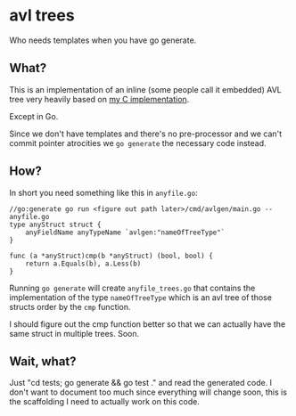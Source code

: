 # avl trees

Who needs templates when you have go generate.

## What?

This is an implementation of an inline (some people call it embedded)
AVL tree very heavily based on [my C implementation](https://github.com/art4711/stuff/tree/master/avl).

Except in Go.

Since we don't have templates and there's no pre-processor and we
can't commit pointer atrocities we `go generate` the necessary code
instead.

## How?

In short you need something like this in `anyfile.go`:

    //go:generate go run <figure out path later>/cmd/avlgen/main.go -- anyfile.go
    type anyStruct struct {
        anyFieldName anyTypeName `avlgen:"nameOfTreeType"`
    }

    func (a *anyStruct)cmp(b *anyStruct) (bool, bool) {
        return a.Equals(b), a.Less(b)
    }

Running `go generate` will create `anyfile_trees.go` that contains the
implementation of the type `nameOfTreeType` which is an avl tree of
those structs order by the `cmp` function.

I should figure out the cmp function better so that we can actually
have the same struct in multiple trees. Soon.

## Wait, what?

Just "cd tests; go generate && go test ." and read the generated
code. I don't want to document too much since everything will change
soon, this is the scaffolding I need to actually work on this code.
